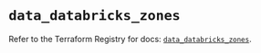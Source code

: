 # `data_databricks_zones`

Refer to the Terraform Registry for docs: [`data_databricks_zones`](https://registry.terraform.io/providers/databricks/databricks/1.48.2/docs/data-sources/zones).

